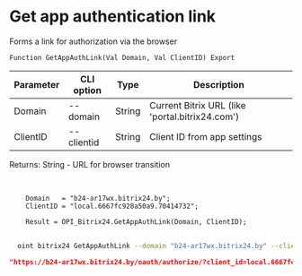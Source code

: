 ﻿---
sidebar_position: 1
---

# Get app authentication link
 Forms a link for authorization via the browser



`Function GetAppAuthLink(Val Domain, Val ClientID) Export`

  | Parameter | CLI option | Type | Description |
  |-|-|-|-|
  | Domain | --domain | String | Current Bitrix URL (like 'portal.bitrix24.com') |
  | ClientID | --clientid | String | Client ID from app settings |

  
  Returns:  String - URL for browser transition

<br/>




```bsl title="Code example"
    Domain   = "b24-ar17wx.bitrix24.by";
    ClientID = "local.6667fc928a50a9.70414732";

    Result = OPI_Bitrix24.GetAppAuthLink(Domain, ClientID);
```



```sh title="CLI command example"
    
  oint bitrix24 GetAppAuthLink --domain "b24-ar17wx.bitrix24.by" --clientid "local.6667fc928a50a9.70414732"

```

```json title="Result"
"https://b24-ar17wx.bitrix24.by/oauth/authorize/?client_id=local.6667fc928a50a9.70414732"
```
